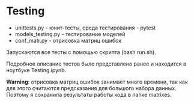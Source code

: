 # Testing
* unittests.py - юнит-тесты, среда тестирования - pytest
* models_testing.py - тестирование моделей
* conf_matr.py - отрисовка матриц ошибок

Запускаются все тесты с помощью скрипта (bash run.sh).

Подробное описание тестов было представлено ранее и находится в ноутбуке Testing.ipynb.

**Warning**: отрисовка матриц ошибок занимает много времени, так как для этого считаются предсказания для большого набора данных. Поэтому я сохранила результаты работы кода в папке matrixes.
